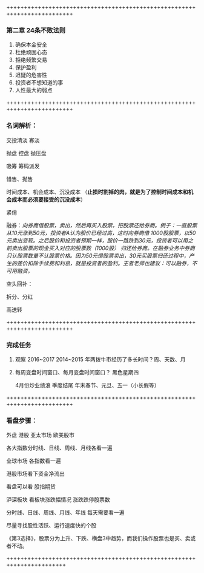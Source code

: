+++++++++++++++++++++++++++++++++++++++++++++++++++++++++++++++++++++++++
### 第二章 24条不败法则

1. 确保本金安全
2. 杜绝顽固心态
3. 拒绝频繁交易
4. 保护盈利
5. 迟疑的危害性
6. 投资者不想知道的事
7. 人性最大的弱点


+++++++++++++++++++++++++++++++++++++++++++++++++++++++++++++++++++++++++
### 名词解析：

交投清淡 寡淡

抛盘 控盘 抛压盘

吸筹 筹码派发

惜售、抛售

时间成本、机会成本、沉没成本 （**止损时割掉的肉，就是为了控制时间成本和机会成本而必须要接受的沉没成本**）

紧俏

融券：*向券商借股票，卖出，然后再买入股票，把股票还给券商。例子：一直股票从10元涨到50元，投资者A认为股价已经过高，这时向券商借
1000股股票，以50元卖出变现。之后股价和投资者预期一样，股价一路跌到30元，投资者可以用之前卖出股票的现金买入对应的股票数（1000股）
归还给券商。在融券业务中券商只认股票数量不认股票价格。因为50元借股票卖出，30元买股票归还过程中，产生的差价扣除手续费和利息，就是投资者的盈利。王者老师也建议：可以融券，不可用融资。*

空头回补：

拆分、分红

高送转

+++++++++++++++++++++++++++++++++++++++++++++++++++++++++++++++++++++++++
### 完成任务

1. 观察 2016~2017 2014~2015 年两拨牛市经历了多长时间？周、天数、月
2. 每周变盘时间窗口、每月变盘时间窗口？
	黑色星期四
	
	4月份炒业绩浪
	季度结尾
	年末春节、元旦、五一（小长假等）

+++++++++++++++++++++++++++++++++++++++++++++++++++++++++++++++++++++++++



### 看盘步骤：

外盘 港股 亚太市场 欧美股市 

各大指数分时线、日线、周线、月线各看一遍

全球市场 各指数看一遍

港股市场看下资金净流出

看盘可以看 股指期货

沪深板块 看板块涨跌幅情况  涨跌跌停股票数

分时线、日线、周线、月线、年线 每天需要看一遍



尽量寻找股性活跃、运行速度快的个股

《第3选择》，股票分为上升、下跌、横盘3中趋势，而我们操作股票也是买、卖或者不动。


+++++++++++++++++++++++++++++++++++++++++++++++++++++++++++++++++++++++